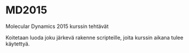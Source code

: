 # MD2015

Molecular Dynamics 2015 kurssin tehtävät

Koitetaan luoda joku järkevä rakenne scripteille, joita kurssin aikana tulee käytettyä.
